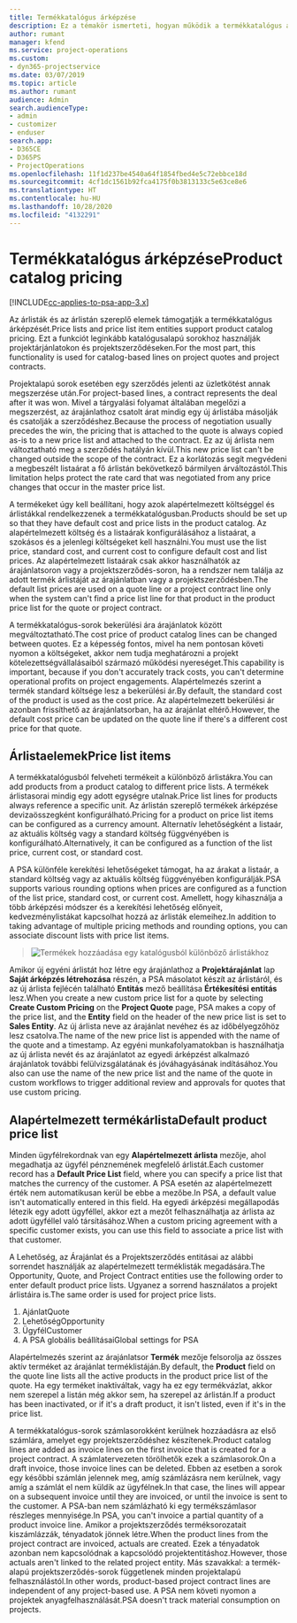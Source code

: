 ```yaml
---
title: Termékkatalógus árképzése
description: Ez a témakör ismerteti, hogyan működik a termékkatalógus árképzése a Dynamics 365 Project Service Automation (PSA) szolgáltatásban.
author: rumant
manager: kfend
ms.service: project-operations
ms.custom:
- dyn365-projectservice
ms.date: 03/07/2019
ms.topic: article
ms.author: rumant
audience: Admin
search.audienceType:
- admin
- customizer
- enduser
search.app:
- D365CE
- D365PS
- ProjectOperations
ms.openlocfilehash: 11f1d237be4540a64f1854fbed4e5c72ebbce18d
ms.sourcegitcommit: 4cf1dc1561b92fca4175f0b3813133c5e63ce8e6
ms.translationtype: HT
ms.contentlocale: hu-HU
ms.lasthandoff: 10/28/2020
ms.locfileid: "4132291"
---
```

# <a name="product-catalog-pricing"></a><span data-ttu-id="d2e1d-103">Termékkatalógus árképzése</span><span class="sxs-lookup"><span data-stu-id="d2e1d-103">Product catalog pricing</span></span> 

[!INCLUDE[cc-applies-to-psa-app-3.x](../includes/cc-applies-to-psa-app-3x.md)]


<span data-ttu-id="d2e1d-104">Az árlisták és az árlistán szereplő elemek támogatják a termékkatalógus árképzését.</span><span class="sxs-lookup"><span data-stu-id="d2e1d-104">Price lists and price list item entities support product catalog pricing.</span></span> <span data-ttu-id="d2e1d-105">Ezt a funkciót leginkább katalógusalapú sorokhoz használják projektárjánlatokon és projektszerződéseken.</span><span class="sxs-lookup"><span data-stu-id="d2e1d-105">For the most part, this functionality is used for catalog-based lines on project quotes and project contracts.</span></span>

<span data-ttu-id="d2e1d-106">Projektalapú sorok esetében egy szerződés jelenti az üzletkötést annak megszerzése után.</span><span class="sxs-lookup"><span data-stu-id="d2e1d-106">For project-based lines, a contract represents the deal after it was won.</span></span> <span data-ttu-id="d2e1d-107">Mivel a tárgyalási folyamat általában megelőzi a megszerzést, az árajánlathoz csatolt árat mindig egy új árlistába másolják és csatolják a szerződéshez.</span><span class="sxs-lookup"><span data-stu-id="d2e1d-107">Because the process of negotiation usually precedes the win, the pricing that is attached to the quote is always copied as-is to a new price list and attached to the contract.</span></span> <span data-ttu-id="d2e1d-108">Ez az új árlista nem változtatható meg a szerződés hatályán kívül.</span><span class="sxs-lookup"><span data-stu-id="d2e1d-108">This new price list can't be changed outside the scope of the contract.</span></span> <span data-ttu-id="d2e1d-109">Ez a korlátozás segít megvédeni a megbeszélt listaárat a fő árlistán bekövetkező bármilyen árváltozástól.</span><span class="sxs-lookup"><span data-stu-id="d2e1d-109">This limitation helps protect the rate card that was negotiated from any price changes that occur in the master price list.</span></span>

<span data-ttu-id="d2e1d-110">A termékeket úgy kell beállítani, hogy azok alapértelmezett költséggel és árlistákkal rendelkezzenek a termékkatalógusban.</span><span class="sxs-lookup"><span data-stu-id="d2e1d-110">Products should be set up so that they have default cost and price lists in the product catalog.</span></span> <span data-ttu-id="d2e1d-111">Az alapértelmezett költség és a listaárak konfigurálásához a listaárat, a szokásos és a jelenlegi költségeket kell használni.</span><span class="sxs-lookup"><span data-stu-id="d2e1d-111">You must use the list price, standard cost, and current cost to configure default cost and list prices.</span></span> <span data-ttu-id="d2e1d-112">Az alapértelmezett listaárak csak akkor használhatók az árajánlatsoron vagy a projektszerződés-soron, ha a rendszer nem találja az adott termék árlistáját az árajánlatban vagy a projektszerződésben.</span><span class="sxs-lookup"><span data-stu-id="d2e1d-112">The default list prices are used on a quote line or a project contract line only when the system can't find a price list line for that product in the product price list for the quote or project contract.</span></span>

<span data-ttu-id="d2e1d-113">A termékkatalógus-sorok bekerülési ára árajánlatok között megváltoztatható.</span><span class="sxs-lookup"><span data-stu-id="d2e1d-113">The cost price of product catalog lines can be changed between quotes.</span></span> <span data-ttu-id="d2e1d-114">Ez a képesség fontos, mivel ha nem pontosan követi nyomon a költségeket, akkor nem tudja meghatározni a projekt kötelezettségvállalásaiból származó működési nyereséget.</span><span class="sxs-lookup"><span data-stu-id="d2e1d-114">This capability is important, because if you don't accurately track costs, you can't determine operational profits on project engagements.</span></span> <span data-ttu-id="d2e1d-115">Alapértelmezés szerint a termék standard költsége lesz a bekerülési ár.</span><span class="sxs-lookup"><span data-stu-id="d2e1d-115">By default, the standard cost of the product is used as the cost price.</span></span> <span data-ttu-id="d2e1d-116">Az alapértelmezett bekerülési ár azonban frissíthető az árajánlatsorban, ha az árajánlat eltérő.</span><span class="sxs-lookup"><span data-stu-id="d2e1d-116">However, the default cost price can be updated on the quote line if there's a different cost price for that quote.</span></span>

## <a name="price-list-items"></a><span data-ttu-id="d2e1d-117">Árlistaelemek</span><span class="sxs-lookup"><span data-stu-id="d2e1d-117">Price list items</span></span>

<span data-ttu-id="d2e1d-118">A termékkatalógusból felveheti termékeit a különböző árlistákra.</span><span class="sxs-lookup"><span data-stu-id="d2e1d-118">You can add products from a product catalog to different price lists.</span></span> <span data-ttu-id="d2e1d-119">A termékek árlistasorai mindig egy adott egységre utalnak.</span><span class="sxs-lookup"><span data-stu-id="d2e1d-119">Price list lines for products always reference a specific unit.</span></span> <span data-ttu-id="d2e1d-120">Az árlistán szereplő termékek árképzése devizaösszegként konfigurálható.</span><span class="sxs-lookup"><span data-stu-id="d2e1d-120">Pricing for a product on price list items can be configured as a currency amount.</span></span> <span data-ttu-id="d2e1d-121">Alternatív lehetőségként a listaár, az aktuális költség vagy a standard költség függvényében is konfigurálható.</span><span class="sxs-lookup"><span data-stu-id="d2e1d-121">Alternatively, it can be configured as a function of the list price, current cost, or standard cost.</span></span>

<span data-ttu-id="d2e1d-122">A PSA különféle kerekítési lehetőségeket támogat, ha az árakat a listaár, a standard költség vagy az aktuális költség függvényében konfigurálják.</span><span class="sxs-lookup"><span data-stu-id="d2e1d-122">PSA supports various rounding options when prices are configured as a function of the list price, standard cost, or current cost.</span></span> <span data-ttu-id="d2e1d-123">Amellett, hogy kihasználja a több árképzési módszer és a kerekítési lehetőség előnyeit, kedvezménylistákat kapcsolhat hozzá az árlisták elemeihez.</span><span class="sxs-lookup"><span data-stu-id="d2e1d-123">In addition to taking advantage of multiple pricing methods and rounding options, you can associate discount lists with price list items.</span></span> 

> ![Termékek hozzáadása egy katalógusból különböző árlistákhoz](media/basic-guide-16.png)

<span data-ttu-id="d2e1d-125">Amikor új egyéni árlistát hoz létre egy árajánlathoz a **Projektárajánlat** lap **Saját árképzés létrehozása** részén, a PSA másolatot készít az árlistáról, és az új árlista fejlécén található **Entitás** mező beállítása **Értékesítési entitás** lesz.</span><span class="sxs-lookup"><span data-stu-id="d2e1d-125">When you create a new custom price list for a quote by selecting **Create Custom Pricing** on the **Project Quote** page, PSA makes a copy of the price list, and the **Entity** field on the header of the new price list is set to **Sales Entity**.</span></span> <span data-ttu-id="d2e1d-126">Az új árlista neve az árajánlat nevéhez és az időbélyegzőhöz lesz csatolva.</span><span class="sxs-lookup"><span data-stu-id="d2e1d-126">The name of the new price list is appended with the name of the quote and a timestamp.</span></span> <span data-ttu-id="d2e1d-127">Az egyéni munkafolyamatokban is használhatja az új árlista nevét és az árajánlatot az egyedi árképzést alkalmazó árajánlatok további felülvizsgálatának és jóváhagyásának indításához.</span><span class="sxs-lookup"><span data-stu-id="d2e1d-127">You also can use the name of the new price list and the name of the quote in custom workflows to trigger additional review and approvals for quotes that use custom pricing.</span></span>

 
## <a name="default-product-price-list"></a><span data-ttu-id="d2e1d-128">Alapértelmezett termékárlista</span><span class="sxs-lookup"><span data-stu-id="d2e1d-128">Default product price list</span></span>
<span data-ttu-id="d2e1d-129">Minden ügyfélrekordnak van egy **Alapértelmezett árlista** mezője, ahol megadhatja az ügyfél pénznemének megfelelő árlistát.</span><span class="sxs-lookup"><span data-stu-id="d2e1d-129">Each customer record has a **Default Price List** field, where you can specify a price list that matches the currency of the customer.</span></span> <span data-ttu-id="d2e1d-130">A PSA esetén az alapértelmezett érték nem automatikusan kerül be ebbe a mezőbe.</span><span class="sxs-lookup"><span data-stu-id="d2e1d-130">In PSA, a default value isn't automatically entered in this field.</span></span> <span data-ttu-id="d2e1d-131">Ha egyedi árképzési megállapodás létezik egy adott ügyféllel, akkor ezt a mezőt felhasználhatja az árlista az adott ügyféllel való társításához.</span><span class="sxs-lookup"><span data-stu-id="d2e1d-131">When a custom pricing agreement with a specific customer exists, you can use this field to associate a price list with that customer.</span></span>

<span data-ttu-id="d2e1d-132">A Lehetőség, az Árajánlat és a Projektszerződés entitásai az alábbi sorrendet használják az alapértelmezett terméklisták megadására.</span><span class="sxs-lookup"><span data-stu-id="d2e1d-132">The Opportunity, Quote, and Project Contract entities use the following order to enter default product price lists.</span></span> <span data-ttu-id="d2e1d-133">Ugyanez a sorrend használatos a projekt árlistáira is.</span><span class="sxs-lookup"><span data-stu-id="d2e1d-133">The same order is used for project price lists.</span></span>

1.  <span data-ttu-id="d2e1d-134">Ajánlat</span><span class="sxs-lookup"><span data-stu-id="d2e1d-134">Quote</span></span>
2.  <span data-ttu-id="d2e1d-135">Lehetőség</span><span class="sxs-lookup"><span data-stu-id="d2e1d-135">Opportunity</span></span>
3.  <span data-ttu-id="d2e1d-136">Ügyfél</span><span class="sxs-lookup"><span data-stu-id="d2e1d-136">Customer</span></span>
4.  <span data-ttu-id="d2e1d-137">A PSA globális beállításai</span><span class="sxs-lookup"><span data-stu-id="d2e1d-137">Global settings for PSA</span></span>

<span data-ttu-id="d2e1d-138">Alapértelmezés szerint az árajánlatsor **Termék** mezője felsorolja az összes aktív terméket az árajánlat terméklistáján.</span><span class="sxs-lookup"><span data-stu-id="d2e1d-138">By default, the **Product** field on the quote line lists all the active products in the product price list of the quote.</span></span> <span data-ttu-id="d2e1d-139">Ha egy terméket inaktiváltak, vagy ha ez egy termékvázlat, akkor nem szerepel a listán még akkor sem, ha szerepel az árlistán.</span><span class="sxs-lookup"><span data-stu-id="d2e1d-139">If a product has been inactivated, or if it's a draft product, it isn't listed, even if it's in the price list.</span></span> 

<span data-ttu-id="d2e1d-140">A termékkatalógus-sorok számlasorokként kerülnek hozzáadásra az első számlára, amelyet egy projektszerződéshez készítenek.</span><span class="sxs-lookup"><span data-stu-id="d2e1d-140">Product catalog lines are added as invoice lines on the first invoice that is created for a project contract.</span></span> <span data-ttu-id="d2e1d-141">A számlatervezeten törölhetők ezek a számlasorok.</span><span class="sxs-lookup"><span data-stu-id="d2e1d-141">On a draft invoice, those invoice lines can be deleted.</span></span> <span data-ttu-id="d2e1d-142">Ebben az esetben a sorok egy későbbi számlán jelennek meg, amíg számlázásra nem kerülnek, vagy amíg a számlát el nem küldik az ügyfélnek.</span><span class="sxs-lookup"><span data-stu-id="d2e1d-142">In that case, the lines will appear on a subsequent invoice until they are invoiced, or until the invoice is sent to the customer.</span></span> <span data-ttu-id="d2e1d-143">A PSA-ban nem számlázható ki egy termékszámlasor részleges mennyisége.</span><span class="sxs-lookup"><span data-stu-id="d2e1d-143">In PSA, you can't invoice a partial quantity of a product invoice line.</span></span> <span data-ttu-id="d2e1d-144">Amikor a projektszerződés terméksorozatait kiszámlázzák, tényadatok jönnek létre.</span><span class="sxs-lookup"><span data-stu-id="d2e1d-144">When the product lines from the project contract are invoiced, actuals are created.</span></span> <span data-ttu-id="d2e1d-145">Ezek a tényadatok azonban nem kapcsolódnak a kapcsolódó projektentitáshoz.</span><span class="sxs-lookup"><span data-stu-id="d2e1d-145">However, those actuals aren't linked to the related project entity.</span></span> <span data-ttu-id="d2e1d-146">Más szavakkal: a termék-alapú projektszerződés-sorok függetlenek minden projektalapú felhasználástól.</span><span class="sxs-lookup"><span data-stu-id="d2e1d-146">In other words, product-based project contract lines are independent of any project-based use.</span></span> <span data-ttu-id="d2e1d-147">A PSA nem követi nyomon a projektek anyagfelhasználását.</span><span class="sxs-lookup"><span data-stu-id="d2e1d-147">PSA doesn't track material consumption on projects.</span></span>

